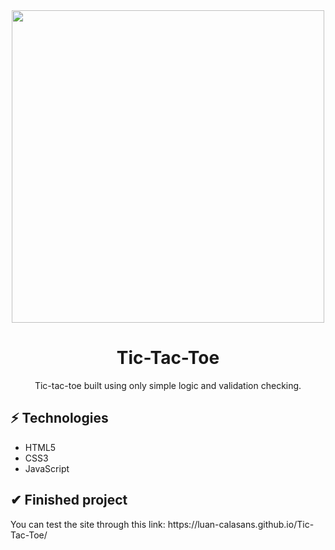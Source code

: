 <div align="center">
  <img src="https://user-images.githubusercontent.com/69552520/167265947-c667b1ce-c795-4285-9560-f441260a1938.png" width="500px">
  <h1>Tic-Tac-Toe</h1>
  <p>Tic-tac-toe built using only simple logic and validation checking.</p>
</div>

<h2>⚡ Technologies</h2>
<ul>
  <li>HTML5</li>
  <li>CSS3</li>
  <li>JavaScript</li>
</ul>

<h2>✔ Finished project</h2>
<p>You can test the site through this link: https://luan-calasans.github.io/Tic-Tac-Toe/</p>
